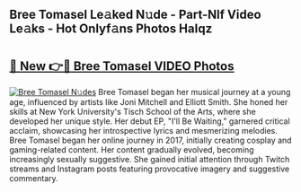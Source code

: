 ## Bree Tomasel Le𝚊ked N𝚞de - Part-Nlf Video Le𝚊ks - Hot Onlyf𝚊ns Photos HaIqz

# <h2><a href="http://ab43545.deff.icu/?id=Bree+Tomasel">🔗 New 👉🔴 Bree Tomasel VIDEO Photos</a></h2>

[![Bree Tomasel N𝚞des](https://i.imgur.com/rIISA9y.gif)](http://ab43545.deff.icu/?id=Bree+Tomasel)
Bree Tomasel began her musical journey at a young age, influenced by artists like Joni Mitchell and Elliott Smith. She honed her skills at New York University's Tisch School of the Arts, where she developed her unique style. Her debut EP, "I'll Be Waiting," garnered critical acclaim, showcasing her introspective lyrics and mesmerizing melodies. Bree Tomasel began her online journey in 2017, initially creating cosplay and gaming-related content. Her content gradually evolved, becoming increasingly sexually suggestive. She gained initial attention through Twitch streams and Instagram posts featuring provocative imagery and suggestive commentary.

